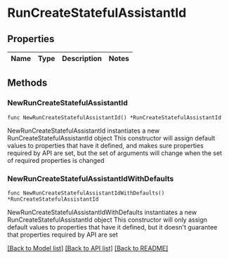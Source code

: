 # RunCreateStatefulAssistantId

## Properties

Name | Type | Description | Notes
------------ | ------------- | ------------- | -------------

## Methods

### NewRunCreateStatefulAssistantId

`func NewRunCreateStatefulAssistantId() *RunCreateStatefulAssistantId`

NewRunCreateStatefulAssistantId instantiates a new RunCreateStatefulAssistantId object
This constructor will assign default values to properties that have it defined,
and makes sure properties required by API are set, but the set of arguments
will change when the set of required properties is changed

### NewRunCreateStatefulAssistantIdWithDefaults

`func NewRunCreateStatefulAssistantIdWithDefaults() *RunCreateStatefulAssistantId`

NewRunCreateStatefulAssistantIdWithDefaults instantiates a new RunCreateStatefulAssistantId object
This constructor will only assign default values to properties that have it defined,
but it doesn't guarantee that properties required by API are set


[[Back to Model list]](../README.md#documentation-for-models) [[Back to API list]](../README.md#documentation-for-api-endpoints) [[Back to README]](../README.md)


